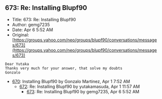 ## 673: Re: Installing Blupf90

- Title: 673: Re: Installing Blupf90
- Author: gemg7235
- Date: Apr 6 5:52 AM
- Original: [https://groups.yahoo.com/neo/groups/blupf90/conversations/messages/673](https://groups.yahoo.com/neo/groups/blupf90/conversations/messages/673)

```
Dear Yutaka
Thanks very much for your answer, that solve my doubts
Gonzalo
```

- [670](0670.md): Installing Blupf90 by Gonzalo Martinez, Apr 1 7:52 AM
    - [672](0672.md): Re: Installing Blupf90 by yutakamasuda, Apr 1 11:57 AM
        - [673](0673.md): Re: Installing Blupf90 by gemg7235, Apr 6 5:52 AM
